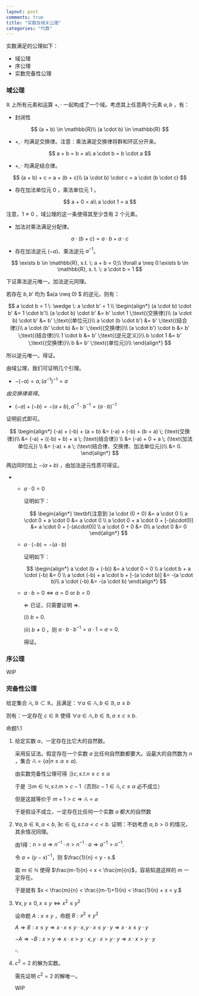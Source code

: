 ```yaml
---
layout: post
comments: true
title: "实数及相关公理"
categories: "代数"
---
```




实数满足的公理如下：

- 域公理
- 序公理
- 实数完备性公理

### 域公理

$\mathbb{R}$ 上所有元素和运算 $+, \cdot$ 一起构成了一个域。考虑其上任意两个元素 $a, b$ ，有：

- 封闭性

$$
(a + b) \in \mathbb{R}\\ (a \cdot b) \in \mathbb{R}
$$

- $+, \cdot$ 均满足交换律。注意：乘法满足交换律将群和环区分开来。

$$
a + b = b + a\\ a \cdot b = b \cdot a
$$

- $+, \cdot$ 均满足结合律。

$$
(a + b) + c = a + (b + c)\\ (a \cdot b) \cdot c = a \cdot (b \cdot c)
$$

- 存在加法单位元 $0$ ，乘法单位元 $1$ 。

$$
a + 0 = a\\
a \cdot 1 = a
$$

注意，$1 \neq 0$ ，域公理的这一条使得其至少含有 2 个元素。

- 加法对乘法满足分配律。

$$
a \cdot (b + c) = a \cdot b + a \cdot c
$$

- 存在加法逆元 $(-a)$、乘法逆元 $a^{-1}$。

$$
\exists b \in \mathbb{R}, s.t. \: a + b = 0;\\
\forall a \neq 0:\exists b \in \mathbb{R}, s. t. \: a \cdot b = 1
$$

下证乘法逆元唯一。加法逆元同理。  

若存在 $b, b'$ 均为 $a(a \neq 0) $ 的逆元，则有：

$$
a \cdot b = 1 \: \wedge \: a \cdot b' = 1 \\
\begin{align*}
(a \cdot b) \cdot b' &= 1 \cdot b'\\
(a \cdot b) \cdot b' &= b' \cdot 1 \;\text{(交换律)}\\
(a \cdot b) \cdot b' &= b' \;\text{(单位元)}\\
a \cdot (b \cdot b') &= b' \;\text{(结合律)}\\
a \cdot (b' \cdot b) &= b' \;\text{(交换律)}\\
(a \cdot b') \cdot b &= b' \;\text{(结合律)}\\
1 \cdot b &= b' \;\text{(逆元定义)}\\
b \cdot 1 &= b' \;\text{(交换律)}\\
b &= b' \;\text{(单位元)}\\
\end{align*}
$$

所以逆元唯一。得证。



由域公理，我们可证明几个引理。

 -  $-(-a) = a, (a^{-1})^{-1} = a$

   *由交换律易得*。
   
 -  $(-a) + (-b) = -(a + b), a^{-1} \cdot b^{-1} = (a \cdot b)^{-1}$

   证明前式即可。
   
   $$
   \begin{align*}
   (-a) + (-b) + (a + b) &= (-a) + (-b) + (b + a) \; (\text{交换律})\\
   &= (-a) + ((-b) + b) + a \; (\text{结合律}) \\
   &= (-a) + 0 + a \; (\text{加法单位元}) \\
   &= (-a) + a \; (\text{结合律、交换律、加法单位元})\\
   &= 0.
   \end{align*}
   $$
   
   两边同时加上 $-(a+b)$ ，由加法逆元性质可得证。

 -  
     - $a \cdot 0 = 0$

       证明如下：
       
       $$
       \begin{align*}
       \textbf{注意到 }a \cdot (0 + 0) &= a \cdot 0 \\
       a \cdot 0 + a \cdot 0 &= a \cdot 0 \\
       a \cdot 0 + a \cdot 0 + [-(a\cdot0)] &= a \cdot 0 + [-(a\cdot0)] \\
       a \cdot 0 + 0 &= 0\\
       a \cdot 0 &= 0
       \end{align*}
       $$

     - $a \cdot (-b) = -(a \cdot b)$

       证明如下：
       
       $$
       \begin{align*}
       a \cdot (b + (-b)) &= a \cdot 0 = 0 \\
        a \cdot b + a \cdot (-b) &= 0 \\
        a \cdot (-b) + a \cdot b + [-(a \cdot b)] &= -(a \cdot b)\\
        a \cdot (-b) &= -(a \cdot b)
       \end{align*}
       $$
       
     - $a \cdot b = 0 \Leftrightarrow a = 0 \text{ or } b = 0$
     
       $\Leftarrow$ 已证，只需要证明 $\Rightarrow$.
     
       (i) $b = 0$.
     
       (ii) $b \neq 0$ ，则 $a \cdot b \cdot b^{-1} = a \cdot 1 = a = 0$.
     
       得证。

###  序公理

WIP

### 完备性公理

给定集合 $\mathbb{A, B} \subset \mathbb{R}$，且满足：$\forall a \in \mathbb{A}, b \in \mathbb{B}, a \leq b$

则有：一定存在 $c \in \mathbb{R}$ 使得 $\forall a \in \mathbb{A}, b \in \mathbb{B}, a \leq c \leq b.$



命题1.1

1. 给定实数 $a$，一定存在比它大的自然数。

   采用反证法。假定存在一个实数 $a$ 比任何自然数都要大。设最大的自然数为 $n$ ，集合 $\mathbb{A} = \{\alpha | n \leq \alpha \leq a\}$.

   由实数完备性公理可得 $\exists c, s. t. n \leq c \leq \alpha$

   于是 $\exists m \in \mathbb{N}, s.t.m > c - 1$（否则$c-1 \in \mathbb{A},c\leq\alpha\text{ 必不成立}$）

   但是这就等价于 $m + 1 > c \Rightarrow \mathbb{A} = \varnothing$

   于是假设不成立，一定存在比任何一个实数 $a$ 都大的自然数

2. $\forall a, b \in \mathbb{R}, a < b, \exists c \in \mathbb{Q}, s. t. a < c < b.$
   证明：不妨考虑 $a, b > 0$ 的情况，其余情况同理。

   由1得：$n > a \Rightarrow n^{-1} \cdot n > n^{-1} \cdot a \Rightarrow a^{-1} > n^{-1}$.

   令 $a = (y - x)^{-1}$，则 $\frac{1}{n} < y - x.$

   取 $m \in \mathbb{N}$ 使得 $\frac{m-1}{n} < x < \frac{m}{n}$，容易知道这样的 $m$ 一定存在。

   于是就有 $x < \frac{m}{n} < \frac{(m-1)+1}{n} < \frac{1}{n} + x < y.$

3. $\forall x, y \ge 0, x \le y \Leftrightarrow x^2 \leq y^2$

   设命题 $A: x \leq y$ ，命题 $B: x^2 \leq y^2$

   $A \Rightarrow B: x \leq y \Rightarrow x \cdot x \leq y \cdot x, y \cdot x \leq y \cdot y \Rightarrow x \cdot x \leq y \cdot y$

   $\neg A \Rightarrow \neg B: x > y \Rightarrow x \cdot x > y \cdot x, y \cdot x > y \cdot y \Rightarrow x \cdot x > y \cdot y$

   $\square.$ 

4. $c^2 = 2$ 的解为实数。

   需先证明 $c^2 = 2$ 的解唯一。

   WIP

   
